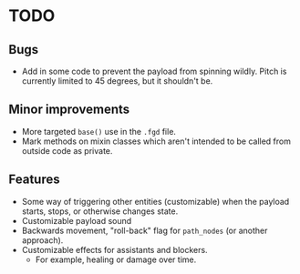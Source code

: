 # TODO

## Bugs
- Add in some code to prevent the payload from spinning wildly. Pitch is currently limited to 45 degrees, but it shouldn't be.

## Minor improvements
- More targeted `base()` use in the `.fgd` file.
- Mark methods on mixin classes which aren't intended to be called from outside code as private.

## Features
- Some way of triggering other entities (customizable) when the payload starts, stops, or otherwise changes state.
- Customizable payload sound
- Backwards movement, "roll-back" flag for `path_nodes` (or another approach).
- Customizable effects for assistants and blockers.
  - For example, healing or damage over time.
